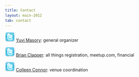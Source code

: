 ```yaml
---
title: Contact
layout: main-2012
tab: contact
---
```


[![twitter ymasory][tw-img]][tw-y] [Yuvi Masory][]: general organizer

[![twitter brianclapper][tw-img]][tw-bmc] [Brian Clapper][]: all things registration, meetup.com, financial

[![twitter cmconnor74][tw-img]][tw-colleen] [Colleen Connor][]: venue coordination

[Yuvi Masory]: mailto:contact@scalathon.org
[Brian Clapper]: mailto:register@scalathon.org
[Colleen Connor]: mailto:venues@scalathon.org

[tw-y]: http://twitter.com/#!/ymasory
[tw-img]: /img/twitter32.png
[tw-bmc]: http://twitter.com/#!/brianclapper
[tw-colleen]: http://twitter.com/#!/cmconnor74
